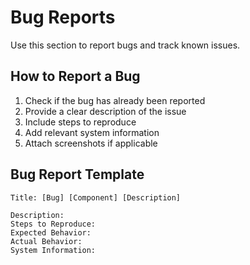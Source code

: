 # Bug Reports

Use this section to report bugs and track known issues.

## How to Report a Bug
1. Check if the bug has already been reported
2. Provide a clear description of the issue
3. Include steps to reproduce
4. Add relevant system information
5. Attach screenshots if applicable

## Bug Report Template

```
Title: [Bug] [Component] [Description]

Description:
Steps to Reproduce:
Expected Behavior:
Actual Behavior:
System Information:
```
